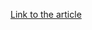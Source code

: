 [Link to the article](https://adlumin.com/post/playcrypt-ransomware-as-a-service-expands-threat-from-script-kiddies-and-sophisticated-attackers/)
